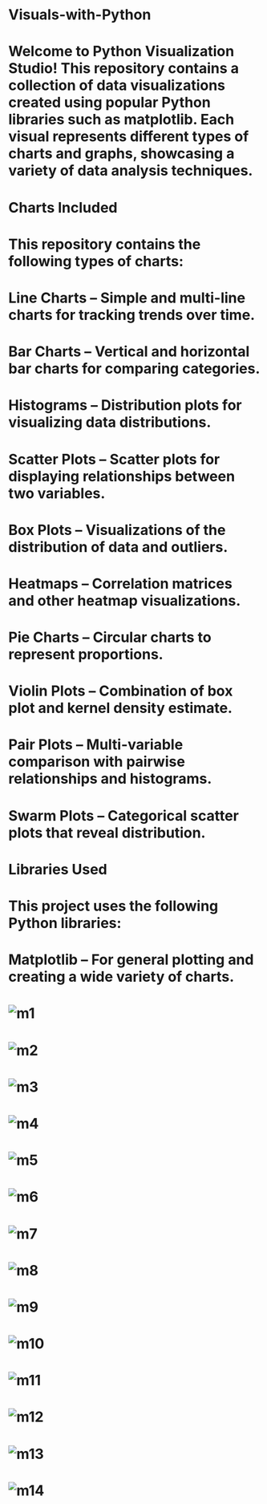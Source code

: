 # Visuals-with-Python
# Welcome to Python Visualization Studio! This repository contains a collection of data visualizations created using popular Python libraries such as matplotlib. Each visual represents different types of charts and graphs, showcasing a variety of data analysis techniques.
# Charts Included
# This repository contains the following types of charts:
# Line Charts – Simple and multi-line charts for tracking trends over time.
# Bar Charts – Vertical and horizontal bar charts for comparing categories.
# Histograms – Distribution plots for visualizing data distributions.
# Scatter Plots – Scatter plots for displaying relationships between two variables.
# Box Plots – Visualizations of the distribution of data and outliers.
# Heatmaps – Correlation matrices and other heatmap visualizations.
# Pie Charts – Circular charts to represent proportions.
# Violin Plots – Combination of box plot and kernel density estimate.
# Pair Plots – Multi-variable comparison with pairwise relationships and histograms.
# Swarm Plots – Categorical scatter plots that reveal distribution.
# Libraries Used
# This project uses the following Python libraries:
# Matplotlib – For general plotting and creating a wide variety of charts.
# ![m1](https://github.com/user-attachments/assets/c7e15d81-b0bf-4200-b7db-cf88f6db5397)
# ![m2](https://github.com/user-attachments/assets/d13a665c-43ac-4b15-83ac-6734238035eb)
# ![m3](https://github.com/user-attachments/assets/3000a610-58fb-46f3-8b9d-0e6f33df4940)
# ![m4](https://github.com/user-attachments/assets/31f4f7ff-f6f2-48b1-9995-f22fc76f76e7)
# ![m5](https://github.com/user-attachments/assets/f97a067b-6fe3-43d5-ac23-c18e5fedba63)
# ![m6](https://github.com/user-attachments/assets/2d19690c-6202-41e5-8473-ba4d4c3af319)
# ![m7](https://github.com/user-attachments/assets/ca0f24d8-293e-4679-84a8-2d07d863169e)
# ![m8](https://github.com/user-attachments/assets/42406920-f77e-47f7-a58f-0fbf23e5ad86)
# ![m9](https://github.com/user-attachments/assets/ae274386-9728-4682-8441-e0959efe6032)
# ![m10](https://github.com/user-attachments/assets/d42246b7-54cc-4c2e-bfa3-2f395c04cf9f)
# ![m11](https://github.com/user-attachments/assets/06105767-a75a-4255-89ce-e2621edfae7c)
# ![m12](https://github.com/user-attachments/assets/7837d882-26c7-4d02-a249-53cbbed715e4)
# ![m13](https://github.com/user-attachments/assets/c3e7709b-f599-4cf3-bc38-e68ac3a3a866)
# ![m14](https://github.com/user-attachments/assets/35a3ded1-4829-455f-8633-867cb4084f4d)
